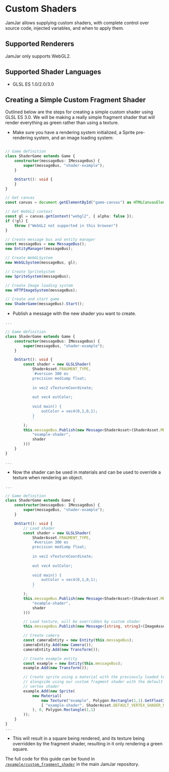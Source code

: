# Custom Shaders

JamJar allows supplying custom shaders, with complete control over source code,
injected variables, and when to apply them.

## Supported Renderers

JamJar only supports WebGL2.

## Supported Shader Languages

- GLSL ES 1.0/2.0/3.0

## Creating a Simple Custom Fragment Shader

Outlined below are the steps for creating a simple custom shader using GLSL ES
3.0. We will be making a really simple fragment shader that will render
everything as green rather than using a texture.

- Make sure you have a rendering system initialized, a Sprite
  pre-rendering system, and an image loading system:
```typescript

// Game definition
class ShaderGame extends Game {
    constructor(messageBus: IMessageBus) {
        super(messageBus, "shader-example");
    }

    OnStart(): void {
    }
}

// Get canvas
const canvas = document.getElementById("game-canvas") as HTMLCanvasElement;

// Get WebGL2 context
const gl = canvas.getContext("webgl2", { alpha: false });
if (!gl) {
    throw ("WebGL2 not supported in this browser")
}

// Create message bus and entity manager
const messageBus = new MessageBus();
new EntityManager(messageBus);

// Create WebGLSystem
new WebGLSystem(messageBus, gl);

// Create SpriteSystem
new SpriteSystem(messageBus);

// Create Image loading system
new HTTPImageSystem(messageBus);

// Create and start game
new ShaderGame(messageBus).Start();
```

- Publish a message with the new shader you want to create.

```typescript
...

// Game definition
class ShaderGame extends Game {
    constructor(messageBus: IMessageBus) {
        super(messageBus, "shader-example");
    }

    OnStart(): void {
        const shader = new GLSLShader(
            ShaderAsset.FRAGMENT_TYPE,
            `#version 300 es
            precision mediump float;
            
            in vec2 vTextureCoordinate;
    
            out vec4 outColor;
    
            void main() {
                outColor = vec4(0,1,0,1);
            }
            `
        );
        this.messageBus.Publish(new Message<ShaderAsset>(ShaderAsset.MESSAGE_REQUEST_LOAD, new ShaderAsset(
            "example-shader",
            shader
        )))
    }
}

...
```

- Now the shader can be used in materials and can be used to override a texture
  when rendering an object.

```typescript
...

// Game definition
class ShaderGame extends Game {
    constructor(messageBus: IMessageBus) {
        super(messageBus, "shader-example");
    }

    OnStart(): void {
        // Load shader
        const shader = new GLSLShader(
            ShaderAsset.FRAGMENT_TYPE,
            `#version 300 es
            precision mediump float;
            
            in vec2 vTextureCoordinate;
    
            out vec4 outColor;
    
            void main() {
                outColor = vec4(0,1,0,1);
            }
            `
        );
        this.messageBus.Publish(new Message<ShaderAsset>(ShaderAsset.MESSAGE_REQUEST_LOAD, new ShaderAsset(
            "example-shader",
            shader
        )))

        // Load texture, will be overridden by custom shader
        this.messageBus.Publish(new Message<[string, string]>(ImageAsset.MESSAGE_REQUEST_LOAD, ["example", "assets/example.png"]));

        // Create camera
        const cameraEntity = new Entity(this.messageBus);
        cameraEntity.Add(new Camera());
        cameraEntity.Add(new Transform());

        // Create example entity
        const example = new Entity(this.messageBus);
        example.Add(new Transform());

        // Create sprite using a material with the previously loaded texture,
        // alongside using our custom fragment shader with the default
        // vertex shader
        example.Add(new Sprite(
            new Material(
                new Texture("example", Polygon.Rectangle(1,1).GetFloat32Array()),
                [ "example-shader", ShaderAsset.DEFAULT_VERTEX_SHADER_NAME ]
            ), 0, Polygon.Rectangle(1,1)
        ));
    }
}
...
```

- This will result in a square being rendered, and its texture being overridden
  by the fragment shader, resulting in it only rendering a green square.

The full code for this guide can be found in
[`/example/custom_fragment_shader`](https://github.com/jamjarlabs/JamJar/tree/master/example/custom_fragment_shader)
in the main JamJar repository.